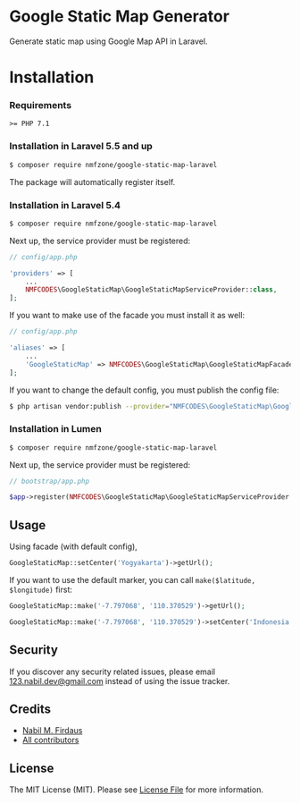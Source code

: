 # Google Static Map Generator

Generate static map using Google Map API in Laravel.

# Installation
### Requirements

    >= PHP 7.1

### Installation in Laravel 5.5 and up

```bash
$ composer require nmfzone/google-static-map-laravel
```

The package will automatically register itself.

### Installation in Laravel 5.4

```bash
$ composer require nmfzone/google-static-map-laravel
```

Next up, the service provider must be registered:

```php
// config/app.php

'providers' => [
    ...
    NMFCODES\GoogleStaticMap\GoogleStaticMapServiceProvider::class,
];
```

If you want to make use of the facade you must install it as well:

```php
// config/app.php

'aliases' => [
    ...
    'GoogleStaticMap' => NMFCODES\GoogleStaticMap\GoogleStaticMapFacade::class,
];
```

If you want to change the default config, you must publish the config file:

```bash
$ php artisan vendor:publish --provider="NMFCODES\GoogleStaticMap\GoogleStaticMapServiceProvider"
```

### Installation in Lumen

```bash
$ composer require nmfzone/google-static-map-laravel
```

Next up, the service provider must be registered:

```php
// bootstrap/app.php

$app->register(NMFCODES\GoogleStaticMap\GoogleStaticMapServiceProvider::class);
```

## Usage

Using facade (with default config),

```php
GoogleStaticMap::setCenter('Yogyakarta')->getUrl();
```

If you want to use the default marker, you can call `make($latitude, $longitude)` first:

```php
GoogleStaticMap::make('-7.797068', '110.370529')->getUrl();

GoogleStaticMap::make('-7.797068', '110.370529')->setCenter('Indonesia')->setZoom('4')->getUrl();
```

## Security

If you discover any security related issues, please email 123.nabil.dev@gmail.com instead of using the issue tracker.

## Credits

- [Nabil M. Firdaus](https://twitter.com/nmfzone)
- [All contributors](../../contributors)

## License

The MIT License (MIT). Please see [License File](LICENSE.md) for more information.
